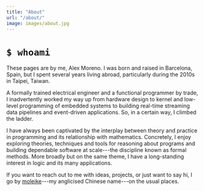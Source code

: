 ```yaml
---
title: "About"
url: "/about/"
image: images/about.jpg
---
```


# `$ whoami`

These pages are by me, Alex Moreno. I was born and raised in Barcelona, Spain,
but I spent several years living abroad, particularly during the 2010s in
Taipei, Taiwan.

A formally trained electrical engineer and a functional programmer by trade, I
inadvertently worked my way up from hardware design to kernel and low-level
programming of embedded systems to building real-time streaming data pipelines
and event-driven applications. So, in a certain way, I climbed the ladder.

I have always been captivated by the interplay between theory and practice in
programming and its relationship with mathematics. Concretely, I enjoy exploring
theories, techniques and tools for reasoning about programs and building
dependable software at scale---the discipline known as formal methods. More
broadly but on the same theme, I have a long-standing interest in logic and its
many applications.

If you want to reach out to me with ideas, projects, or just want to say hi, I
go by [moleike][keybase]---my anglicised Chinese name---on the usual places.

[keybase]: https://keybase.io/moleike

